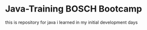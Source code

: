 # Java-Training BOSCH Bootcamp

this is repository for java i learned in my initial development days 
